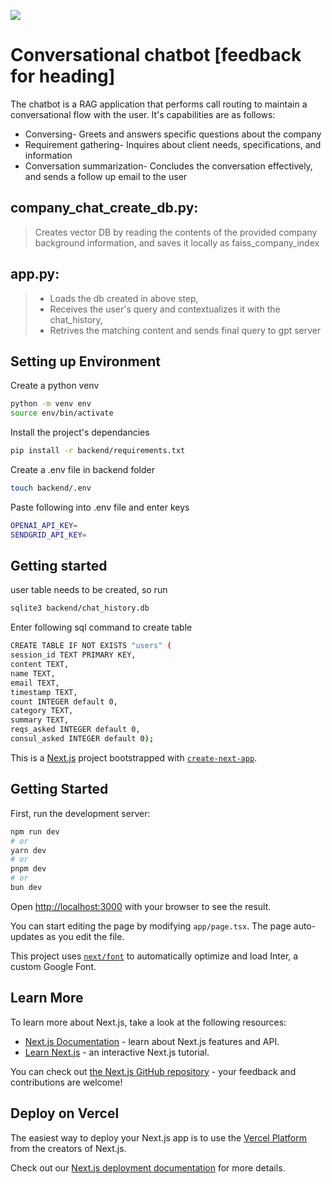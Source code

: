 [![](https://billionapps.net/wp-content/uploads/2023/11/BillionApps.svg)](https://billionapps.net/)

# Conversational chatbot [feedback for heading]
The chatbot is a RAG application that performs call routing to maintain a conversational flow with the user. 
It's capabilities are as follows:
- Conversing- Greets and answers specific questions about the company
- Requirement gathering- Inquires about client needs, specifications, and information
- Conversation summarization- Concludes the conversation effectively, and sends a follow up email to the user

## company_chat_create_db.py:
> Creates vector DB by reading the contents of the provided company background information, and saves it locally as faiss_company_index

## app.py:
>- Loads the db created in above step,
>- Receives the user's query and contextualizes it with the chat_history, 
>- Retrives the matching content and sends final query to gpt server

## Setting up Environment 
Create a python venv
```bash
python -m venv env
source env/bin/activate
```
Install the project's dependancies
```bash
pip install -r backend/requirements.txt
```
Create a .env file in backend folder 
```bash
touch backend/.env
```
Paste following into .env file and enter keys
```bash
OPENAI_API_KEY=
SENDGRID_API_KEY=
```

## Getting started 
user table needs to be created, so run 
```bash
sqlite3 backend/chat_history.db
```
Enter following sql command to create table
```bash
CREATE TABLE IF NOT EXISTS "users" (
session_id TEXT PRIMARY KEY,
content TEXT,
name TEXT,
email TEXT,
timestamp TEXT,
count INTEGER default 0,
category TEXT,
summary TEXT,
reqs_asked INTEGER default 0,
consul_asked INTEGER default 0);
```

This is a [Next.js](https://nextjs.org/) project bootstrapped with [`create-next-app`](https://github.com/vercel/next.js/tree/canary/packages/create-next-app).

## Getting Started

First, run the development server:

```bash
npm run dev
# or
yarn dev
# or
pnpm dev
# or
bun dev
```

Open [http://localhost:3000](http://localhost:3000) with your browser to see the result.

You can start editing the page by modifying `app/page.tsx`. The page auto-updates as you edit the file.

This project uses [`next/font`](https://nextjs.org/docs/basic-features/font-optimization) to automatically optimize and load Inter, a custom Google Font.

## Learn More

To learn more about Next.js, take a look at the following resources:

- [Next.js Documentation](https://nextjs.org/docs) - learn about Next.js features and API.
- [Learn Next.js](https://nextjs.org/learn) - an interactive Next.js tutorial.

You can check out [the Next.js GitHub repository](https://github.com/vercel/next.js/) - your feedback and contributions are welcome!

## Deploy on Vercel

The easiest way to deploy your Next.js app is to use the [Vercel Platform](https://vercel.com/new?utm_medium=default-template&filter=next.js&utm_source=create-next-app&utm_campaign=create-next-app-readme) from the creators of Next.js.

Check out our [Next.js deployment documentation](https://nextjs.org/docs/deployment) for more details.




